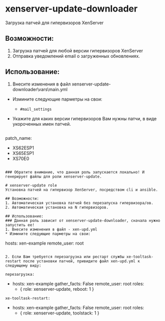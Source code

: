 # xenserver-update-downloader
Загрузка патчей для гипервизоров XenServer

## Возможности:
1. Загрузка патчей для любой версии гипервизоров XenServer
2. Отправка уведомлений email о загруженных обновлениях.

## Использование:
1. Внесите изменения в файл xenserver-update-downloader\vars\main.yml
 * Измините следующие парметры на свои:
   * ``` #mail_settings ```
 * Укажите для каких версии гипервизоров Вам нужны патчи, в виде укороченных имен патчей.
 
   ``` 
patch_name:
  - XS62ESP1
  - XS65ESP1
  - XS70E0 
   ```
   
### Обратите внимание, что данная роль запускается локально! И генерирует файлы для роли xenserver-update. 

# xenserver-update role
Установка патчей на гипервизор XenServer, посредством cli и ansible.

## Возможности:
1. Автоматическая установка патчей без перезапуска гипервизора/ов.
2. Автоматическая установка на N гипервизоров.

## Использование:
### Данная роль зависит от xenserver-update-downloader, сначала нужно запустить ее!
1. Внесите изменения в файл - xen-upd.yml
 * Измините следующие парметры на свои:
 
   ``` 
hosts: xen-example
remote_user: root 
   ```

2. Если Вам требуется перезагрузка или рестарт службы xe-tooltask-restart после установки патчей, привидите файл xen-upd.yml к следующему виду:

перезагрузка:
```
- hosts: xen-example
  gather_facts: False
  remote_user: root
  roles:
    - { role: xenserver-update, reboot: 1 }
```
xe-tooltask-restart:
```
- hosts: xen-example
  gather_facts: False
  remote_user: root
  roles:
    - { role: xenserver-update, toolstack: 1 }
```
